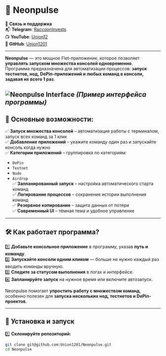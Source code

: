 # 🚀 Neonpulse

📌 **Связь и поддержка**  
📬 **Telegram**: [RaccoonInvests](https://t.me/RaccoonInvests)  
📺 **YouTube**: [Union12](https://www.youtube.com/@Union12channel)  
🐙 **GitHub**: [Union1201](https://github.com/Union1201)  

---

**Neonpulse** — это мощное Flet-приложение, которое позволяет **управлять запуском множества консолей одновременно**.  
Программа предназначена для автоматизации процессов: **запуск тестнетов, нод, DePin-приложений и любых команд в консоли, задавая их всего 1 раз**.

![Neonpulse Interface](https://raw.githubusercontent.com/Union1201/Neonpulse/issues/1/your-image.png)
*(Пример интерфейса программы)*
---

## 📌 Основные возможности:
✅ **Запуск множества консолей** – автоматизация работы с терминалом, запуск всех команд за 1 клик  
✅ **Добавление приложений** – укажите команду один раз и запускайте консоль когда нужно  
✅ **Категории приложений** – группировка по категориям:
   - `DePin`
   - `Testnet`
   - `Node`
   - `Airdrop`  
✅ **Запланированный запуск** – настройка автоматического старта команд  
✅ **Логирование процессов** – сохранение истории выполнения команд  
✅ **Резервное копирование** – защита данных от потери  
✅ **Современный UI** – тёмная тема и удобное управление  

---

## 🛠 Как работает программа?
1️⃣ **Добавьте консольное приложение** в программу, указав **путь и команду**.  
2️⃣ **Запускайте консоли одним кликом** — больше не нужно каждый раз вводить команды вручную.  
3️⃣ **Следите за статусом выполнения** в логах и интерфейсе.  
4️⃣ **Запланируйте запуск** на нужное время или включите автозапуск.  

Neonpulse помогает **упростить работу с множеством команд**, особенно полезен для **запуска нескольких нод, тестнетов и DePin-проектов**.

---

## 🔧 Установка и запуск

1️⃣ **Склонируйте репозиторий:**
```sh
git clone git@github.com:Union1201/Neonpulse.git
cd Neonpulse
